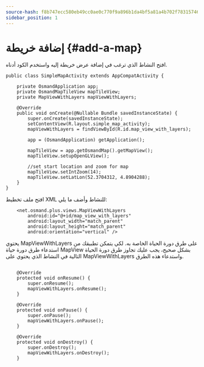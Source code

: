 ```yaml
---
source-hash: f8b747ecc580eb49cc0ae0c770f9a896b1da4bf5a81a4b702f78315746e14757
sidebar_position: 1
---
```


# إضافة خريطة {#add-a-map}
افتح النشاط الذي ترغب في إضافة عرض خريطة إليه واستخدم الكود أدناه.

```
public class SimpleMapActivity extends AppCompatActivity {

	private OsmandApplication app;
	private OsmandMapTileView mapTileView;
	private MapViewWithLayers mapViewWithLayers;

	@Override
	public void onCreate(@Nullable Bundle savedInstanceState) {
		super.onCreate(savedInstanceState);
		setContentView(R.layout.simple_map_activity);
		mapViewWithLayers = findViewById(R.id.map_view_with_layers);

		app = (OsmandApplication) getApplication();

		mapTileView = app.getOsmandMap().getMapView();
		mapTileView.setupOpenGLView();

		//set start location and zoom for map
		mapTileView.setIntZoom(14);
		mapTileView.setLatLon(52.3704312, 4.8904288);
	}
}
```

افتح ملف تخطيط XML للنشاط وأضف ما يلي:

```
	<net.osmand.plus.views.MapViewWithLayers
		android:id="@+id/map_view_with_layers"
		android:layout_width="match_parent"
		android:layout_height="match_parent"
		android:orientation="vertical" />		
```

يحتوي MapViewWithLayers على طرق دورة الحياة الخاصة به. لكي يتمكن تطبيقك من استدعاء طرق دورة حياة MapView بشكل صحيح، يجب عليك تجاوز طرق دورة الحياة التالية في النشاط الذي يحتوي على MapViewWithLayers واستدعاء هذه الطرق.

```

	@Override
	protected void onResume() {
		super.onResume();
		mapViewWithLayers.onResume();
	}

	@Override
	protected void onPause() {
		super.onPause();
		mapViewWithLayers.onPause();
	}

	@Override
	protected void onDestroy() {
		super.onDestroy();
		mapViewWithLayers.onDestroy();
	}
```